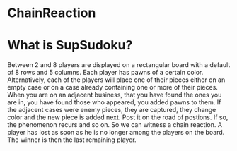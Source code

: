 # ChainReaction

What is SupSudoku?
=============

Between 2 and 8 players are displayed on a rectangular board with a default of 8 rows and 5 columns. Each player has pawns of a certain color.
Alternatively, each of the players will place one of their pieces either on an empty case or on a case already containing one or more of their pieces.
When you are on an adjacent business, that you have found the ones you are in, you have found those who appeared, you added pawns to them. If the adjacent cases were enemy pieces, they are captured, they change color and the new piece is added next.
Post it on the road of postions. If so, the phenomenon recurs and so on. So we can witness a chain reaction.
A player has lost as soon as he is no longer among the players on the board. The winner is then the last remaining player.

